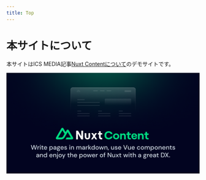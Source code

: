 ```yaml
---
title: Top
---
```


# 本サイトについて

本サイトはICS MEDIA記事[Nuxt Contentについて](http://ics.media)のデモサイトです。

![Nuxt Content](/images/social-card.png)
